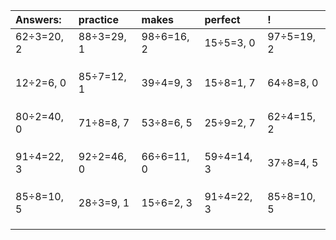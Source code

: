 | Answers: | practice | makes | perfect | ! |
| :--- | :--- | :--- | :--- | :--- |
| 62÷3=20, 2 | 88÷3=29, 1 | 98÷6=16, 2 | 15÷5=3, 0 | 97÷5=19, 2 | 
|   |   |   |   |   | 
|   |   |   |   |   | 
|   |   |   |   |   | 
| 12÷2=6, 0 | 85÷7=12, 1 | 39÷4=9, 3 | 15÷8=1, 7 | 64÷8=8, 0 | 
|   |   |   |   |   | 
|   |   |   |   |   | 
|   |   |   |   |   | 
| 80÷2=40, 0 | 71÷8=8, 7 | 53÷8=6, 5 | 25÷9=2, 7 | 62÷4=15, 2 | 
|   |   |   |   |   | 
|   |   |   |   |   | 
|   |   |   |   |   | 
| 91÷4=22, 3 | 92÷2=46, 0 | 66÷6=11, 0 | 59÷4=14, 3 | 37÷8=4, 5 | 
|   |   |   |   |   | 
|   |   |   |   |   | 
|   |   |   |   |   | 
| 85÷8=10, 5 | 28÷3=9, 1 | 15÷6=2, 3 | 91÷4=22, 3 | 85÷8=10, 5 | 
|   |   |   |   |   | 
|   |   |   |   |   | 
|   |   |   |   |   | 
